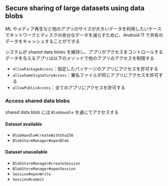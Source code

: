 ## Secure sharing of large datasets using data blobs

ML やメディア再生など他のアプリのサイズが大きいデータを利用したいケースでネットワークとディスクの余分なデータを減らすために、Android 11 で共有のデータをキャッシュすることができる

システムが shared data blobs を維持し、アプリがアクセスをコントロールする
データを与えるアプリは以下のメソッドで他のアプリのアクセスを制限する

* `allowPackageAccess`：指定したパッケージのアプリにアクセスを許可する
* `allowSameSignatureAccess`：署名ファイルが同じアプリにアクセスを許可する
* `allowPublicAccess`：全てのアプリにアクセスを許可する

### Access shared data blobs

shared data blob には `BlobHandle` を通じてアクセスする

#### Dataset available

* `BlobHandle#createWithSha256`
* `BlobStoreManager#openBlob`

#### Dataset unavailable

* `BlobStoreManager#createSession`
* `BlobStoreManager#openSession`
* `Session#openWrite`
* `Session#commit`
